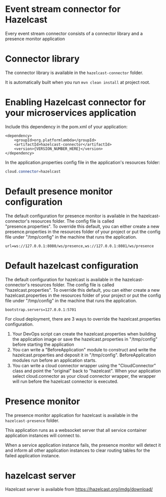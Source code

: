 # Event stream connector for Hazelcast

Every event stream connector consists of a connector library and a presence monitor application

# Connector library

The connector library is available in the `hazelcast-connector` folder.

It is automatically built when you run `mvn clean install` at project root.

# Enabling Hazelcast connector for your microservices application

Include this dependency in the pom.xml of your application:
```
<dependency>
    <groupId>org.platformlambda</groupId>
    <artifactId>hazelcast-connector</artifactId>
    <version>{VERSION_NUMBER_HERE}</version>
</dependency>
```

In the application.properties config file in the application's resources folder:
```java
cloud.connector=hazelcast
```

# Default presence monitor configuration

The default configuration for presence monitor is available in the hazelcast-connector's resources folder.
The config file is called "presence.properties". To override this default, you can either create a new
presence.properties in the resources folder of your project or put the config file under "/tmp/config"
in the machine that runs the application.

```
url=ws://127.0.0.1:8080/ws/presence,ws://127.0.0.1:8081/ws/presence
```

# Default hazelcast configuration

The default configuration for hazelcast is available in the hazelcast-connector's resources folder.
The config file is called "hazelcast.properties". To override this default, you can either create a
new hazelcast.properties in the resources folder of your project or put the config file under "/tmp/config"
in the machine that runs the application.

```
bootstrap.servers=127.0.0.1:5701
```

For cloud deployment, there are 3 ways to override the hazelcast.properties configuration.

1. Your DevOps script can create the hazelcast.properties when building the application image or save the
   hazelcast.properties in "/tmp/config" before starting the application
2. You can write a "BeforeApplication" module to construct and write the hazelcast.properties and deposit it
   in "/tmp/config". BeforeApplication modules run before an application starts.
3. You can write a cloud connector wrapper using the "CloudConnector" class and point the "original" back to
   "hazelcast". When your application select cloud.connector as your cloud connector wrapper, the wrapper will
   run before the hazelcast connector is executed.

# Presence monitor

The presence monitor application for hazelcast is available in the `hazelcast-presence` folder.

This application runs as a websocket server that all service container application instances will connect to.

When a service application instance fails, the presence monitor will detect it and inform all other application
instances to clear routing tables for the failed application instance.

# hazelcast server

Hazelcast server is available from https://hazelcast.org/imdg/download/
